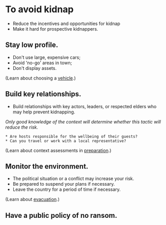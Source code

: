 [Title]: # (Reduce promoting factors)
[Order]: # (9)

# To avoid kidnap 

*	Reduce the incentives and opportunities for kidnap
*	Make it hard for prospective kidnappers.

## Stay low profile.

*	Don't use large, expensive cars;
*	Avoid 'no-go' areas in town; 
*	Don't display assets.

(Learn about choosing a [vehicle](umbrella://lesson/vehicles).) 

## Build key relationships.

* Build relationships with key actors, leaders, or respected elders who may help prevent kidnapping. 

*Only good knowledge of the context will determine whether this tactic will reduce the risk.*

   	* Are hosts responsible for the wellbeing of their guests? 
    * Can you travel or work with a local representative?

(Learn about context assessments in [preparation](umbrella://lesson/preparation).)

## Monitor the environment. 

*	The political situation or a conflict may increase your risk. 
*	Be prepared to suspend your plans if necessary. 
*	Leave the country for a period of time if necessary. 

(Learn about [evacuation](umbrella://lesson/evacuation).)

## Have a public policy of no ransom.
